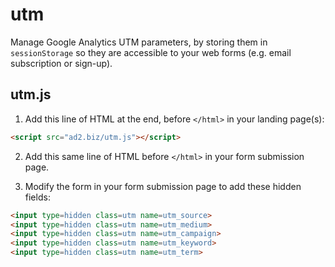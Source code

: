 # utm

Manage Google Analytics UTM parameters, by storing them in `sessionStorage` so
they are accessible to your web forms (e.g. email subscription or sign-up).

## utm.js

1) Add this line of HTML at the end, before `</html>` in your landing page(s):

```html
<script src="ad2.biz/utm.js"></script>
```

2) Add this same line of HTML before `</html>` in your form submission page.

3) Modify the form in your form submission page to add these hidden fields:

```html
<input type=hidden class=utm name=utm_source>
<input type=hidden class=utm name=utm_medium>
<input type=hidden class=utm name=utm_campaign>
<input type=hidden class=utm name=utm_keyword>
<input type=hidden class=utm name=utm_term>
```
